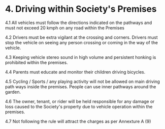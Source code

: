 # 4. Driving within Society's Premises

4.1	All vehicles must follow the directions indicated on the pathways and must not exceed 20 kmph on any road within the Premises

4.2	Drivers must be extra vigilant at the crossing and corners. Drivers must stop the vehicle on seeing any person crossing or coming in the way of the vehicle.

4.3	Keeping vehicle stereo sound in high volume and persistent honking is prohibited within the premises.

4.4	Parents must educate and monitor their children driving bicycles. 

4.5	Cycling / Sports / any playing activity will not be allowed on main driving path ways inside the premises. People can use inner pathways around the garden.

4.6	The owner, tenant, or rider will be held responsible for any damage or loss caused to the Society's property due to vehicle operation within the premises.

4.7	Not following the rule will attract the charges as per Annexture A (9)